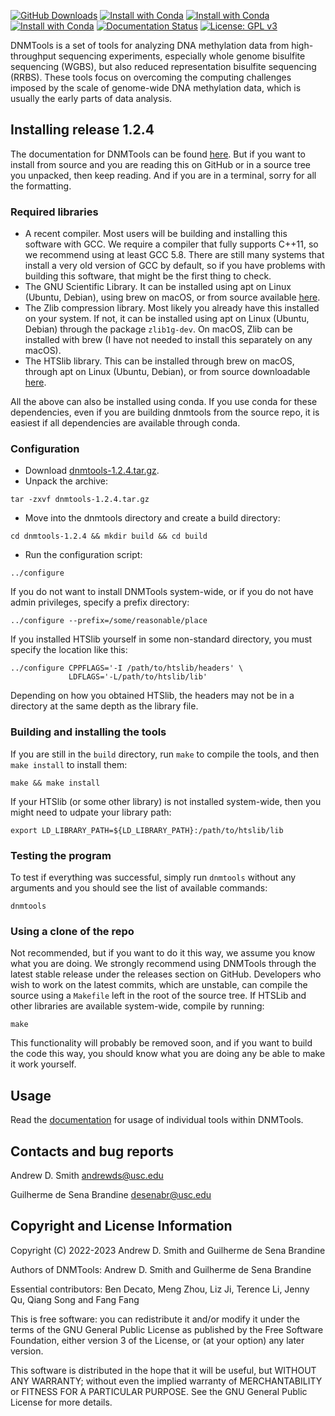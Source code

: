 [![GitHub Downloads](https://img.shields.io/github/downloads/smithlabcode/dnmtools/total?style=social)](https://github.com/smithlabcode/dnmtools/releases)
[![Install with Conda](https://anaconda.org/bioconda/dnmtools/badges/version.svg)](https://anaconda.org/bioconda/dnmtools)
[![Install with Conda](https://anaconda.org/bioconda/dnmtools/badges/platforms.svg)](https://anaconda.org/bioconda/dnmtools)
[![Install with Conda](https://anaconda.org/bioconda/dnmtools/badges/downloads.svg)](https://anaconda.org/bioconda/dnmtools)
[![Documentation Status](https://readthedocs.org/projects/dnmtools/badge/?version=latest)](https://dnmtools.readthedocs.io/en/latest/?badge=latest)
[![License: GPL v3](https://img.shields.io/badge/License-GPLv3-blue.svg)](https://www.gnu.org/licenses/gpl-3.0)

DNMTools is a set of tools for analyzing DNA methylation data from
high-throughput sequencing experiments, especially whole genome
bisulfite sequencing (WGBS), but also reduced representation bisulfite
sequencing (RRBS). These tools focus on overcoming the computing
challenges imposed by the scale of genome-wide DNA methylation data,
which is usually the early parts of data analysis.

## Installing release 1.2.4

The documentation for DNMTools can be found
[here](https://dnmtools.readthedocs.io). But if you want to install
from source and you are reading this on GitHub or in a source tree you
unpacked, then keep reading. And if you are in a terminal, sorry for
all the formatting.

### Required libraries

* A recent compiler. Most users will be building and installing this
  software with GCC. We require a compiler that fully supports C++11,
  so we recommend using at least GCC 5.8. There are still many systems
  that install a very old version of GCC by default, so if you have
  problems with building this software, that might be the first thing
  to check.
* The GNU Scientific Library. It can be installed using apt on Linux
  (Ubuntu, Debian), using brew on macOS, or from source available
  [here](http://www.gnu.org/software/gsl).
* The Zlib compression library. Most likely you already have this
  installed on your system. If not, it can be installed using apt on
  Linux (Ubuntu, Debian) through the package `zlib1g-dev`. On macOS,
  Zlib can be installed with brew (I have not needed to install this
  separately on any macOS).
* The HTSlib library. This can be installed through brew on macOS,
  through apt on Linux (Ubuntu, Debian), or from source downloadable
  [here](https://github.com/samtools/htslib).

All the above can also be installed using conda. If you use conda for
these dependencies, even if you are building dnmtools from the source
repo, it is easiest if all dependencies are available through conda.

### Configuration

* Download [dnmtools-1.2.4.tar.gz](https://github.com/smithlabcode/dnmtools/releases/download/v1.2.4/dnmtools-1.2.4.tar.gz).
* Unpack the archive:
```console
tar -zxvf dnmtools-1.2.4.tar.gz
```
* Move into the dnmtools directory and create a build directory:
```console
cd dnmtools-1.2.4 && mkdir build && cd build
```
* Run the configuration script:
```console
../configure
```
If you do not want to install DNMTools system-wide, or if you do
not have admin privileges, specify a prefix directory:
```console
../configure --prefix=/some/reasonable/place
```
If you installed HTSlib yourself in some non-standard directory,
you must specify the location like this:
```console
../configure CPPFLAGS='-I /path/to/htslib/headers' \
             LDFLAGS='-L/path/to/htslib/lib'
```
Depending on how you obtained HTSlib, the headers may not be
in a directory at the same depth as the library file.

### Building and installing the tools

If you are still in the `build` directory, run `make` to compile the
tools, and then `make install` to install them:
```console
make && make install
```
If your HTSlib (or some other library) is not installed system-wide,
then you might need to udpate your library path:
```console
export LD_LIBRARY_PATH=${LD_LIBRARY_PATH}:/path/to/htslib/lib
```

### Testing the program

To test if everything was successful, simply run `dnmtools` without
any arguments and you should see the list of available commands:
```console
dnmtools
```

### Using a clone of the repo

Not recommended, but if you want to do it this way, we assume you know
what you are doing. We strongly recommend using DNMTools through the
latest stable release under the releases section on GitHub. Developers
who wish to work on the latest commits, which are unstable, can
compile the source using a `Makefile` left in the root of the source
tree. If HTSLib and other libraries are available system-wide,
compile by running:
```console
make
```
This functionality will probably be removed soon, and if you want to
build the code this way, you should know what you are doing any be
able to make it work yourself.

## Usage

Read the [documentation](https://dnmtools.readthedocs.io) for usage of
individual tools within DNMTools.

## Contacts and bug reports

Andrew D. Smith
andrewds@usc.edu

Guilherme de Sena Brandine
desenabr@usc.edu

## Copyright and License Information

Copyright (C) 2022-2023
Andrew D. Smith and Guilherme de Sena Brandine

Authors of DNMTools: Andrew D. Smith and Guilherme de Sena Brandine

Essential contributors: Ben Decato, Meng Zhou, Liz Ji, Terence Li,
Jenny Qu, Qiang Song and Fang Fang

This is free software: you can redistribute it and/or modify it under
the terms of the GNU General Public License as published by the Free
Software Foundation, either version 3 of the License, or (at your
option) any later version.

This software is distributed in the hope that it will be useful, but
WITHOUT ANY WARRANTY; without even the implied warranty of
MERCHANTABILITY or FITNESS FOR A PARTICULAR PURPOSE.  See the GNU
General Public License for more details.
